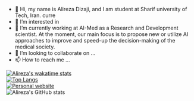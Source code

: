 - 👋 Hi, my name is Alireza Dizaji, and I am student at Sharif university of Tech, Iran. curre
- 👀 I’m interested in 
- 🌱 I’m currently working at AI-Med as a Research and Development scientist. At the moment, our main focus is to propose new or utilize AI approaches to improve and speed-up the decision-making of the medical society.
- 💞️ I’m looking to collaborate on ...
- 📫 How to reach me ...

<!---
alirezadizaji/alirezadizaji is a ✨ special ✨ repository because its `README.md` (this file) appears on your GitHub profile.
You can click the Preview link to take a look at your changes.
--->

[![Alireza's wakatime stats](https://github-readme-stats.vercel.app/api/wakatime?username=alirezadizaji)](https://github.com/alirezadizaji)
</br>
[![Top Langs](https://github-readme-stats.vercel.app/api/top-langs/?username=alirezadizaji&exclude_repo=&langs_count=8&layout=compact)](https://github.com/alirezadizaji)
</br>
[![Personal website](https://github-readme-stats.vercel.app/api/pin/?username=alirezadizaji&repo=styletransfer&show_owner=true)](https://github.com/alirezadizaji/StyleTransfer)
</br>
![Alireza's GitHub stats](https://github-readme-stats.vercel.app/api?username=alirezadizaji&hide=stars&show_icons=true&count_private=true&theme=tokyonight)
